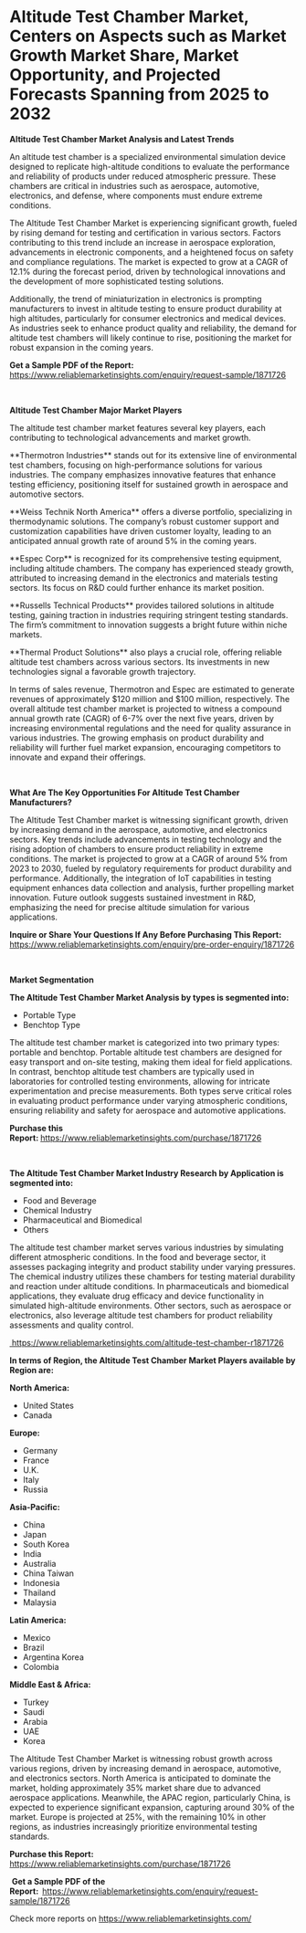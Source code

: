 <p><h1>Altitude Test Chamber Market, Centers on Aspects such as Market Growth Market Share, Market Opportunity, and Projected Forecasts Spanning from 2025 to 2032</h1></p><p><strong>Altitude Test Chamber Market Analysis and Latest Trends</strong></p>
<p><p>An altitude test chamber is a specialized environmental simulation device designed to replicate high-altitude conditions to evaluate the performance and reliability of products under reduced atmospheric pressure. These chambers are critical in industries such as aerospace, automotive, electronics, and defense, where components must endure extreme conditions.</p><p>The Altitude Test Chamber Market is experiencing significant growth, fueled by rising demand for testing and certification in various sectors. Factors contributing to this trend include an increase in aerospace exploration, advancements in electronic components, and a heightened focus on safety and compliance regulations. The market is expected to grow at a CAGR of 12.1% during the forecast period, driven by technological innovations and the development of more sophisticated testing solutions. </p><p>Additionally, the trend of miniaturization in electronics is prompting manufacturers to invest in altitude testing to ensure product durability at high altitudes, particularly for consumer electronics and medical devices. As industries seek to enhance product quality and reliability, the demand for altitude test chambers will likely continue to rise, positioning the market for robust expansion in the coming years.</p></p>
<p><strong>Get a Sample PDF of the Report:&nbsp;</strong> <a href="https://www.reliablemarketinsights.com/enquiry/request-sample/1871726?utm_campaign=2538&utm_medium=2&utm_source=Github&utm_content=ia&utm_term=08042025&utm_id=altitude-test-chamber">https://www.reliablemarketinsights.com/enquiry/request-sample/1871726</a></p>
<p>&nbsp;</p>
<p><strong>Altitude Test Chamber Major Market Players</strong></p>
<p><p>The altitude test chamber market features several key players, each contributing to technological advancements and market growth. </p><p>**Thermotron Industries** stands out for its extensive line of environmental test chambers, focusing on high-performance solutions for various industries. The company emphasizes innovative features that enhance testing efficiency, positioning itself for sustained growth in aerospace and automotive sectors.</p><p>**Weiss Technik North America** offers a diverse portfolio, specializing in thermodynamic solutions. The company’s robust customer support and customization capabilities have driven customer loyalty, leading to an anticipated annual growth rate of around 5% in the coming years.</p><p>**Espec Corp** is recognized for its comprehensive testing equipment, including altitude chambers. The company has experienced steady growth, attributed to increasing demand in the electronics and materials testing sectors. Its focus on R&D could further enhance its market position.</p><p>**Russells Technical Products** provides tailored solutions in altitude testing, gaining traction in industries requiring stringent testing standards. The firm’s commitment to innovation suggests a bright future within niche markets.</p><p>**Thermal Product Solutions** also plays a crucial role, offering reliable altitude test chambers across various sectors. Its investments in new technologies signal a favorable growth trajectory.</p><p>In terms of sales revenue, Thermotron and Espec are estimated to generate revenues of approximately $120 million and $100 million, respectively. The overall altitude test chamber market is projected to witness a compound annual growth rate (CAGR) of 6-7% over the next five years, driven by increasing environmental regulations and the need for quality assurance in various industries. The growing emphasis on product durability and reliability will further fuel market expansion, encouraging competitors to innovate and expand their offerings.</p></p>
<p>&nbsp;</p>
<p><strong>What Are The Key Opportunities For Altitude Test Chamber Manufacturers?</strong></p>
<p><p>The Altitude Test Chamber market is witnessing significant growth, driven by increasing demand in the aerospace, automotive, and electronics sectors. Key trends include advancements in testing technology and the rising adoption of chambers to ensure product reliability in extreme conditions. The market is projected to grow at a CAGR of around 5% from 2023 to 2030, fueled by regulatory requirements for product durability and performance. Additionally, the integration of IoT capabilities in testing equipment enhances data collection and analysis, further propelling market innovation. Future outlook suggests sustained investment in R&D, emphasizing the need for precise altitude simulation for various applications.</p></p>
<p><strong>Inquire or Share Your Questions If Any Before Purchasing This Report:</strong> <a href="https://www.reliablemarketinsights.com/enquiry/pre-order-enquiry/1871726?utm_campaign=2538&utm_medium=2&utm_source=Github&utm_content=ia&utm_term=08042025&utm_id=altitude-test-chamber">https://www.reliablemarketinsights.com/enquiry/pre-order-enquiry/1871726</a></p>
<p>&nbsp;</p>
<p><strong>Market Segmentation</strong></p>
<p><strong>The Altitude Test Chamber Market Analysis by types is segmented into:</strong></p>
<p><ul><li>Portable Type</li><li>Benchtop Type</li></ul></p>
<p><p>The altitude test chamber market is categorized into two primary types: portable and benchtop. Portable altitude test chambers are designed for easy transport and on-site testing, making them ideal for field applications. In contrast, benchtop altitude test chambers are typically used in laboratories for controlled testing environments, allowing for intricate experimentation and precise measurements. Both types serve critical roles in evaluating product performance under varying atmospheric conditions, ensuring reliability and safety for aerospace and automotive applications.</p></p>
<p><strong>Purchase this Report:&nbsp;</strong><a href="https://www.reliablemarketinsights.com/purchase/1871726?utm_campaign=2538&utm_medium=2&utm_source=Github&utm_content=ia&utm_term=08042025&utm_id=altitude-test-chamber">https://www.reliablemarketinsights.com/purchase/1871726</a></p>
<p>&nbsp;</p>
<p><strong>The Altitude Test Chamber Market Industry Research by Application is segmented into:</strong></p>
<p><ul><li>Food and Beverage</li><li>Chemical Industry</li><li>Pharmaceutical and Biomedical</li><li>Others</li></ul></p>
<p><p>The altitude test chamber market serves various industries by simulating different atmospheric conditions. In the food and beverage sector, it assesses packaging integrity and product stability under varying pressures. The chemical industry utilizes these chambers for testing material durability and reaction under altitude conditions. In pharmaceuticals and biomedical applications, they evaluate drug efficacy and device functionality in simulated high-altitude environments. Other sectors, such as aerospace or electronics, also leverage altitude test chambers for product reliability assessments and quality control.</p></p>
<p><a href="https://www.reliablemarketinsights.com/altitude-test-chamber-r1871726?utm_campaign=2538&utm_medium=2&utm_source=Github&utm_content=ia&utm_term=08042025&utm_id=altitude-test-chamber">&nbsp;https://www.reliablemarketinsights.com/altitude-test-chamber-r1871726</a></p>
<p><strong>In terms of Region, the Altitude Test Chamber Market Players available by Region are:</strong></p>
<p>
    <p> <strong> North America: </strong>
        <ul>
            <li>United States</li>
            <li>Canada</li>
        </ul>
        </p> 
    <p> <strong> Europe: </strong>
        <ul>
            <li>Germany</li>
            <li>France</li>
            <li>U.K.</li>
            <li>Italy</li>
            <li>Russia</li>
        </ul>
        </p> 
    <p> <strong> Asia-Pacific: </strong>
        <ul>
            <li>China</li>
            <li>Japan</li>
            <li>South Korea</li>
            <li>India</li>
            <li>Australia</li>
            <li>China Taiwan</li>
            <li>Indonesia</li>
            <li>Thailand</li>
            <li>Malaysia</li>
        </ul>
        </p> 
    <p> <strong> Latin America: </strong>
        <ul>
            <li>Mexico</li>
            <li>Brazil</li>
            <li>Argentina Korea</li>
            <li>Colombia</li>
        </ul>
        </p> 
    <p> <strong> Middle East & Africa: </strong>
        <ul>
            <li>Turkey</li>
            <li>Saudi</li>
            <li>Arabia</li>
            <li>UAE</li>
            <li>Korea</li>
        </ul>
    </p>
    </p>
<p><p>The Altitude Test Chamber Market is witnessing robust growth across various regions, driven by increasing demand in aerospace, automotive, and electronics sectors. North America is anticipated to dominate the market, holding approximately 35% market share due to advanced aerospace applications. Meanwhile, the APAC region, particularly China, is expected to experience significant expansion, capturing around 30% of the market. Europe is projected at 25%, with the remaining 10% in other regions, as industries increasingly prioritize environmental testing standards.</p></p>
<p><strong>Purchase this Report: </strong><a href="https://www.reliablemarketinsights.com/purchase/1871726?utm_campaign=2538&utm_medium=2&utm_source=Github&utm_content=ia&utm_term=08042025&utm_id=altitude-test-chamber">https://www.reliablemarketinsights.com/purchase/1871726</a></p>
<p>&nbsp;<strong>Get a Sample PDF of the Report:&nbsp;&nbsp;</strong><a href="https://www.reliablemarketinsights.com/enquiry/request-sample/1871726?utm_campaign=2538&utm_medium=2&utm_source=Github&utm_content=ia&utm_term=08042025&utm_id=altitude-test-chamber">https://www.reliablemarketinsights.com/enquiry/request-sample/1871726</a></p>
<p><strong></strong></p>
<p>Check more reports on <a href="https://www.reliablemarketinsights.com/?utm_campaign=2538&utm_medium=2&utm_source=Github&utm_content=ia&utm_term=08042025&utm_id=altitude-test-chamber">https://www.reliablemarketinsights.com/</a></p>